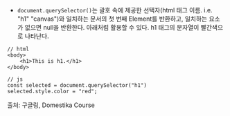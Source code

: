 - `document.querySelector()`는 괄호 속에 제공한 선택자(html 태그 이름. i.e. "h1" "canvas")와 일치하는 문서의 첫 번째 Element를 반환하고, 일치하는 요소가 없으면 null을 반환한다. 아래처럼 활용할 수 있다. h1 태그의 문자열이 빨간색으로 나타난다.
```
// html
<body>
    <h1>This is h1.</h1>
</body>
```
```
// js
const selected = document.querySelector("h1")
selected.style.color = "red";
```

출처: 구글링, Domestika Course